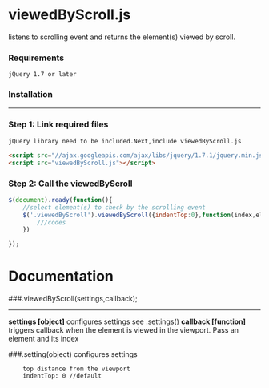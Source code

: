 viewedByScroll.js
=================

listens to scrolling event and returns the element(s) viewed by scroll.
### Requirements
	jQuery 1.7 or later

### Installation
* * *
### Step 1: Link required files
	jQuery library need to be included.Next,include viewedByScroll.js
```html
<script src="//ajax.googleapis.com/ajax/libs/jquery/1.7.1/jquery.min.js"></script>
<script src="viewedByScroll.js"></script>
```
### Step 2: Call the viewedByScroll
```javascript
$(document).ready(function(){
	//select element(s) to check by the scrolling event
	$('.viewedByScroll').viewedByScroll({indentTop:0},function(index,element){
		///codes
	})

});
```
Documentation
============
###.viewedByScroll(settings,callback);
***
**settings [object]**
configures  settings
see .settings()
**callback [function]**
triggers callback when the element is viewed in the viewport.
Pass an element and its index

###.setting(object)
configures settings
```
	top distance from the viewport
	indentTop: 0 //default
	
```
